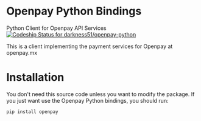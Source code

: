 Openpay Python Bindings
========================

Python Client for Openpay API Services       [ ![Codeship Status for darkness51/openpay-python](https://www.codeship.io/projects/4a7d6990-4505-0131-27b3-4afe5eaaa101/status?branch=master)](https://www.codeship.io/projects/10830)

This is a client implementing the payment services for Openpay at openpay.mx

Installation
=============

You don't need this source code unless you want to modify the package. If you just want use the Openpay
Python bindings, you should run:

    pip install openpay



